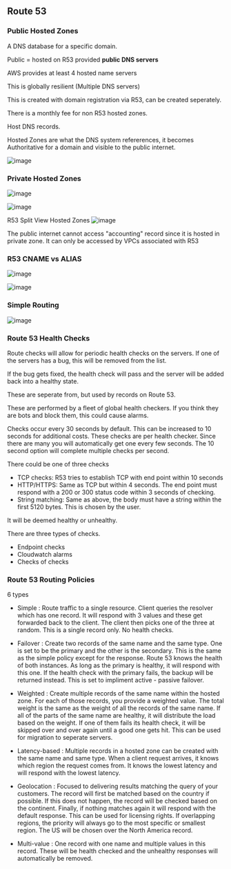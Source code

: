 ## Route 53

### Public Hosted Zones

A DNS database for a specific domain.

Public = hosted on R53 provided **public DNS servers**

AWS provides at least 4 hosted name servers

This is globally resilient (Multiple DNS servers)

This is created with domain registration via R53, can be created seperately.

There is a monthly fee for non R53 hosted zones.

Host DNS records.

Hosted Zones are what the DNS system refererences, it becomes Authoritative
for a domain and visible to the public internet.

![image](https://user-images.githubusercontent.com/88237437/159615159-898748f3-e254-4f4d-b8d2-832280e6740c.png)

### Private Hosted Zones

![image](https://user-images.githubusercontent.com/88237437/159615421-d9063143-8ba3-46a0-9320-3cb23e2fefb6.png)

![image](https://user-images.githubusercontent.com/88237437/159615586-1db46923-daf7-4870-ae30-dee03c79df53.png)

R53 Split View Hosted Zones
![image](https://user-images.githubusercontent.com/88237437/159615764-99c0f6d6-53d2-49af-92f7-610819a5c6e7.png)

The public internet cannot access "accounting" record since it is hosted in private zone. It can only be accessed by VPCs associated with R53

### R53 CNAME vs ALIAS
![image](https://user-images.githubusercontent.com/88237437/159616099-ff96ce84-ea5c-4682-8686-a2f91e2472da.png)

![image](https://user-images.githubusercontent.com/88237437/159616331-49b23cd6-7646-4707-815f-83ddf004a1ac.png)

### Simple Routing
![image](https://user-images.githubusercontent.com/88237437/159616580-64eb6c2c-0157-4b79-b199-72e83564581f.png)

### Route 53 Health Checks

Route checks will allow for periodic health checks on the servers.
If one of the servers has a bug, this will be removed from the list.

If the bug gets fixed, the health check will pass and the server will be
added back into a healthy state.

These are seperate from, but used by records on Route 53.

These are performed by a fleet of global health checkers. If you think
they are bots and block them, this could cause alarms.

Checks occur every 30 seconds by default. This can be increased to 10 seconds
for additional costs. These checks are per health checker. Since there are many
you will automatically get one every few seconds. The 10 second option will
complete multiple checks per second.

There could be one of three checks

- TCP checks: R53 tries to establish TCP with end point within 10 seconds
- HTTP/HTTPS: Same as TCP but within 4 seconds. The end point must respond
with a 200 or 300 status code within 3 seconds of checking.
- String matching: Same as above, the body must have a string within the first
5120 bytes. This is chosen by the user.

It will be deemed healthy or unhealthy.

There are three types of checks.

- Endpoint checks
- Cloudwatch alarms
- Checks of checks

### Route 53 Routing Policies

6 types

- Simple : Route traffic to a single resource. Client queries the resolver
which has one record. It will respond with 3 values and these get forwarded
back to the client. The client then picks one of the three at random.
This is a single record only. No health checks.

- Failover : Create two records of the same name and the same type. One
is set to be the primary and the other is the secondary. This is the same
as the simple policy except for the response. Route 53 knows the health of
both instances. As long as the primary is healthy, it will respond with
this one. If the health check with the primary fails, the backup will be
returned instead. This is set to impliment active - passive failover.

- Weighted : Create multiple records of the same name within the hosted zone.
For each of those records, you provide a weighted value. The total weight
is the same as the weight of all the records of the same name. If all of the
parts of the same name are healthy, it will distribute the load based
on the weight. If one of them fails its health check, it will be skipped over
and over again until a good one gets hit. This can be used for migration
to seperate servers.

- Latency-based : Multiple records in a hosted zone can be created with
the same name and same type. When a client request arrives, it knows which
region the request comes from. It knows the lowest latency and will respond
with the lowest latency.

- Geolocation : Focused to delivering results matching the query of your
customers. The record will first be matched based on the country if possible.
If this does not happen, the record will be checked based on the continent.
Finally, if nothing matches again it will respond with the default response.
This can be used for licensing rights. If overlapping regions,
the priority will always go to the most specific or smallest region. The US
will be chosen over the North America record.

- Multi-value : One record with one name and multiple values in this record.
These will be health checked and the unhealthy responses will automatically
be removed.
